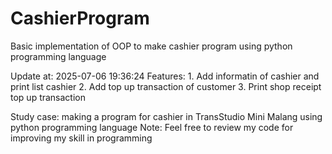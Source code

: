 # CashierProgram

Basic implementation of OOP to make cashier program using python programming language

Update at: 2025-07-06 19:36:24
Features: 1. Add informatin of cashier and print list cashier 2. Add top up transaction of customer 3. Print shop receipt top up transaction

Study case: making a program for cashier in TransStudio Mini Malang using python programming language
Note: Feel free to review my code for improving my skill in programming
